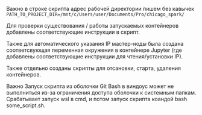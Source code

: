 Важно
в строке скрипта адрес рабочей директории пишем без кавычек
`PATH_TO_PROJECT_DIR=/mnt/c/Users/user/Documents/Pro/chicago_spark/`

Для проверки существования / работы запускаемых контейнеров добавлены соответствующие инструкции в скрипт.

Также для автоматического указания IP мастер-ноды была создана соответсвующая переменная окружения в контейнере Jupyter (где добавлены соответствующие инструкции для чтения/установки IP).

Также отдельно созданы скрипты для отсановки, старта, удаления контейнеров.

Важно
Запуск скрипта из оболочки Git Bash в виндоус может не выполниться из-за ограничения доступа оболочки к системным папкам. Срабатывает запуск wsl в cmd, и потом запуск скрипта коандой bash some_script.sh.